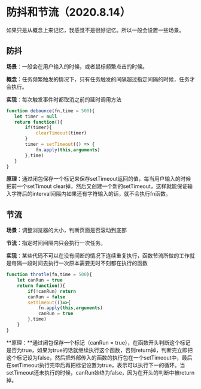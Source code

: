 # 防抖和节流（2020.8.14）

如果只是从概念上来记忆，我感觉不是很好记忆。所以一般会设置一些场景。

## 防抖

**场景**：一般会在用户输入的时候，或者鼠标频繁点击的时候。

**概念**：任务频繁触发的情况下，只有任务触发的间隔超过指定间隔的时候，任务才会执行。

**实现**：每次触发事件时都取消之前的延时调用方法

```js
function debounce(fn,time = 500){
   let timer = null
   return function(){
       if(timer){
           clearTimeout(timer)
       }
       timer = setTimeout(() => {
           fn.apply(this,arguments)
       },time)
   }
}
```

**原理**：通过闭包保存一个标记来保存setTimeout返回的值，每当用户输入的时候把前一个setTimout clear掉，然后又创建一个新的setTimeout，这样就能保证输入字符后的interval间隔内如果还有字符输入的话，就不会执行fn函数。



## 节流

**场景**：调整浏览器的大小，判断页面是否滚动到底部

**节流**：指定时间间隔内只会执行一次任务。

**实现**：某些代码不可以在没有间断的情况下连续重复执行，函数节流所做的工作就是每隔一段时间去执行一次原本需要无时不刻都在执行的函数

```js
function throtle(fn,time = 500){
    let canRun = true
    return function(){
        if(!canRun) return
        canRun = false
        setTimeout(()=>{
            fn.apply(this,arguments)
            canRun = true
        },time)
    }
}
```

**原理：**通过闭包保存一个标记（canRun = true），在函数开头判断这个标记是否为true，如果为true的话就继续执行这个函数，否则return掉，判断完立即把这个标记设为false，然后把外部传入的函数的执行包在一个setTimeout中，最后在setTimeout执行完毕后再把标记设置为true，表示可以执行下一的循环。当setTimeout还未执行的时候，canRun始终为false，因为在开头的判断中被return掉。